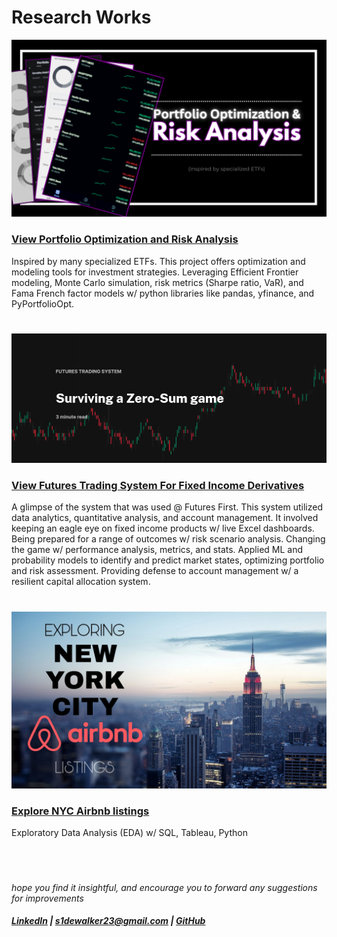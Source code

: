 # Research Works

![](screenshots/PRA.png)
### [View Portfolio Optimization and Risk Analysis](https://github.com/s1dewalker/Portfolio_Analysis)
Inspired by many specialized ETFs. This project offers optimization and modeling tools for investment strategies. Leveraging Efficient Frontier modeling, Monte Carlo simulation, risk metrics (Sharpe ratio, VaR), and Fama French factor models w/ python libraries like pandas, yfinance, and PyPortfolioOpt.
#

![](screenshots/FTS3.jpg)
### [View Futures Trading System For Fixed Income Derivatives](https://github.com/s1dewalker/Futures-trading)
A glimpse of the system that was used @ Futures First. This system utilized data analytics, quantitative analysis, and account management. It involved keeping an eagle eye on fixed income products w/ live Excel dashboards. Being prepared for a range of outcomes w/ risk scenario analysis. Changing the game w/ performance analysis, metrics, and stats. Applied ML and probability models to identify and predict market states, optimizing portfolio and risk assessment. Providing defense to account management w/ a resilient capital allocation system.
#

![](screenshots/nyc_airbnb.jpg)
### [Explore NYC Airbnb listings](https://github.com/s1dewalker/Airbnb-listings-NYC)
Exploratory Data Analysis (EDA) w/ SQL, Tableau, Python
#

<br/>

*hope you find it insightful, and encourage you to forward any suggestions for improvements* <br/>
##### [LinkedIn](https://www.linkedin.com/in/sujay-bhaumik-d12/) | s1dewalker23@gmail.com | [GitHub](https://github.com/s1dewalker)
